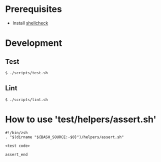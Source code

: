 # Prerequisites

- Install [shellcheck](https://github.com/koalaman/shellcheck)

# Development

## Test

`$ ./scripts/test.sh`

## Lint

`$ ./scripts/lint.sh`

# How to use 'test/helpers/assert.sh'

```shell
#!/bin/zsh
. "$(dirname "${BASH_SOURCE:-$0}")/helpers/assert.sh"

<test code>

assert_end
```
